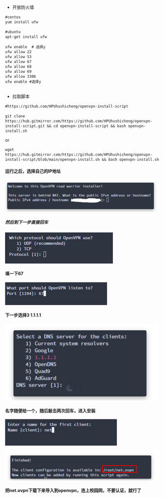 + 开放防火墙

```shell
#centos
yum install ufw

#ubuntu
apt-get install ufw

ufw enable  # 选择y
ufw allow 22
ufw allow 53
ufw allow 67
ufw allow 68
ufw allow 69
ufw allow 3306
ufw enable #选择y


```

+ 拉取脚本

```shell
#https://github.com/HPUhushicheng/openvpn-install-script

git clone https://hub.gitmirror.com/https://github.com/HPUhushicheng/openvpn-install-script.git && cd openvpn-install-script && bash openvpn-install.sh
```

or

```plain
wget https://hub.gitmirror.com/https://github.com/HPUhushicheng/openvpn-install-script/blob/main/openvpn-install.sh && bash openvpn-install.sh
```



#### 运行之后，选择自己的IP地址
![](../../images/0ad655274fcd0f4a1bda4730deb4b558.png)

##### 然后到下一步直接回车
![](../../images/f5b9b7a8e02188150fd737831ed67217.png)

#### 填一下67
![](../../images/2cf7e1f5aa8cbbe7f0e84896b357736c.png)

#### 下一步选择3 1.1.1.1
![](../../images/9231dfca3fc1d7c3e5907153c9f70efe.png)

#### 名字随便给一个，随后敲击两次回车，进入安装
![](../../images/c3dae665aad5060f6b0883e72ed1e1f3.png)



![](../../images/cc49d317a4286ab427c431b39c734c40.png)



#### 把net.ovpn下载下来导入到openvpn，连上校园网，不要认证，就行了




